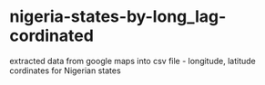 # nigeria-states-by-long_lag-cordinated
extracted data from google maps into csv file - longitude, latitude cordinates for Nigerian states
